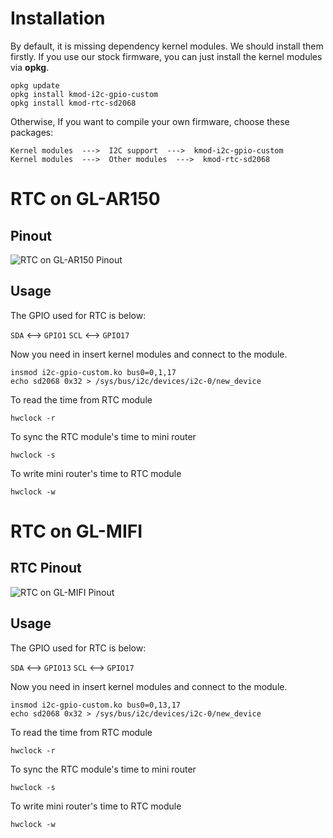 
# Installation  

By default, it is missing dependency kernel modules. We should install them firstly. If you use our stock firmware, you can just install the kernel modules via **opkg**.  

```shell  
opkg update
opkg install kmod-i2c-gpio-custom
opkg install kmod-rtc-sd2068
```  

Otherwise, If you want to compile your own firmware, choose these packages:  

```
Kernel modules  --->  I2C support  --->  kmod-i2c-gpio-custom
Kernel modules  --->  Other modules  --->  kmod-rtc-sd2068
```  

# RTC on GL-AR150  

## Pinout  

![RTC on GL-AR150 Pinout](https://static.gl-inet.com/docs/en/3/setup/rtc_setting/rtc_1200x1200.jpg)  


## Usage  

The GPIO used for RTC is below:

`SDA` <--> `GPIO1`
`SCL` <--> `GPIO17`

Now you need in insert kernel modules and connect to the module.  

```
insmod i2c-gpio-custom.ko bus0=0,1,17
echo sd2068 0x32 > /sys/bus/i2c/devices/i2c-0/new_device
```

To read the time from RTC module

```
hwclock -r
```

To sync the RTC module's time to mini router

```
hwclock -s
```

To write mini router's time to RTC module

```
hwclock -w
```  

# RTC on GL-MIFI  

## RTC Pinout  

![RTC on GL-MIFI Pinout](src\rtc_1200x1200.jpg)   

## Usage  

The GPIO used for RTC is below:

`SDA` <--> `GPIO13`
`SCL` <--> `GPIO17`

Now you need in insert kernel modules and connect to the module.  

```
insmod i2c-gpio-custom.ko bus0=0,13,17
echo sd2068 0x32 > /sys/bus/i2c/devices/i2c-0/new_device
```

To read the time from RTC module

```
hwclock -r
```

To sync the RTC module's time to mini router

```
hwclock -s
```

To write mini router's time to RTC module

```
hwclock -w
```  
